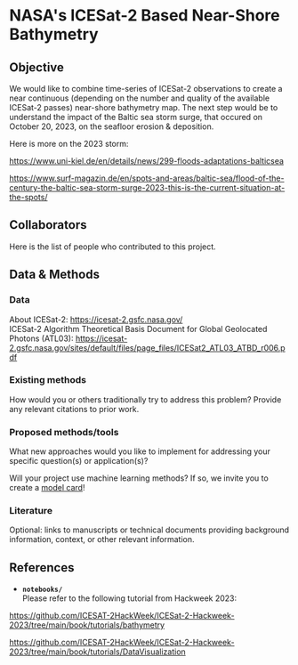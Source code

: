 # NASA's ICESat-2 Based Near-Shore Bathymetry

## Objective
We would like to combine time-series of ICESat-2 observations to create a near continuous (depending on the number and quality of the available ICESat-2 passes) near-shore bathymetry map. The next step would be to understand the impact of the Baltic sea storm surge, that occured on October 20, 2023, on the seafloor erosion & deposition.   

Here is more on the 2023 storm: 

https://www.uni-kiel.de/en/details/news/299-floods-adaptations-balticsea

https://www.surf-magazin.de/en/spots-and-areas/baltic-sea/flood-of-the-century-the-baltic-sea-storm-surge-2023-this-is-the-current-situation-at-the-spots/




## Collaborators

Here is the list of people who contributed to this project.




## Data & Methods

### Data

About ICESat-2: https://icesat-2.gsfc.nasa.gov/  
ICESat-2 Algorithm Theoretical Basis Document for Global Geolocated Photons (ATL03): https://icesat-2.gsfc.nasa.gov/sites/default/files/page_files/ICESat2_ATL03_ATBD_r006.pdf

### Existing methods

How would you or others traditionally try to address this problem? Provide any relevant citations to prior work.

### Proposed methods/tools

What new approaches would you like to implement for addressing your specific question(s) or application(s)?

Will your project use machine learning methods? If so, we invite you to create a [model card](model-card.md)!

### Literature

Optional: links to manuscripts or technical documents providing background information, context, or other relevant information.



## References

* **`notebooks/`**
<br> Please refer to the following tutorial from Hackweek 2023:

https://github.com/ICESAT-2HackWeek/ICESat-2-Hackweek-2023/tree/main/book/tutorials/bathymetry

https://github.com/ICESAT-2HackWeek/ICESat-2-Hackweek-2023/tree/main/book/tutorials/DataVisualization






